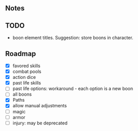 ## Notes
## TODO
- boon element titles. Suggestion: store boons in character.
## Roadmap
- [x] favored skills
- [x] combat pools
- [x] action dice
- [x] past life skills
- [ ] past life options: workaround - each option is a new boon
- [ ] all boons
- [X] Paths
- [X] allow manual adjustments
- [ ] magic
- [ ] armor
- [ ] injury: may be deprecated
